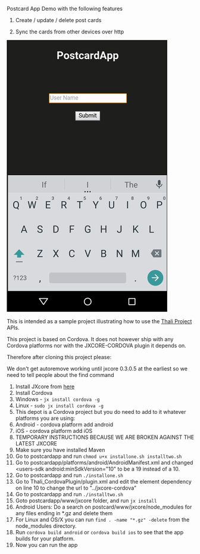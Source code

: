 Postcard App Demo with the following features

1. Create / update / delete post cards

2. Sync the cards from other devices over http

![alt text](demo.gif "Postcard app demo") 

This is intended as a sample project illustrating how to use the [Thali Project](http://www.thaliproject.org) APIs.

This project is based on Cordova. It does not however ship with any Cordova platforms nor with the JXCORE-CORDOVA
plugin it depends on.

Therefore after cloning this project please:

We don't get autoremove working until jxcore 0.3.0.5 at the earliest so we need to tell people
about the find command

1. Install JXcore from [here](http://jxcore.com/downloads) 
2. Install Cordova 
 1. Windows - `jx install cordova -g`
 2. Linux - `sudo jx install cordova -g`
3. This depot is a Cordova project but you do need to add to it whatever platforms you are using:
 1. Android - cordova platform add android
 2. iOS - cordova platform add iOS
4. TEMPORARY INSTRUCTIONS BECAUSE WE ARE BROKEN AGAINST THE LATEST JXCORE
 4. Make sure you have installed Maven
 1. Go to postcardapp and run `chmod u+x installone.sh installtwo.sh`
 1. Go to postcardapp/platforms/android/AndroidManifest.xml and changed <users-sdk android:minSdkVersion="10" to be a 19 instead of a 10.
 2. Go to postcardapp and run `./installone.sh`
 3. Go to Thali_CordovaPlugin/plugin.xml and edit the element dependency on line 10 to change the url to "../jxcore-cordova"
 5. Go to postcardapp and run `./installtwo.sh`
5. Goto postcardapp/www/jxcore folder, and run `jx install` 
6. Android Users: Do a search on postcard/www/jxcore/node_modules for any files ending in *.gz and delete them 
 1. For Linux and OS/X you can run `find . -name "*.gz" -delete` from the node_modules directory.
7. Run `cordova build android` or `cordova build ios` to see that the app builds for your platform.
8. Now you can run the app




